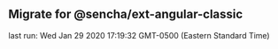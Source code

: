 ## Migrate for @sencha/ext-angular-classic

last run: Wed Jan 29 2020 17:19:32 GMT-0500 (Eastern Standard Time)
